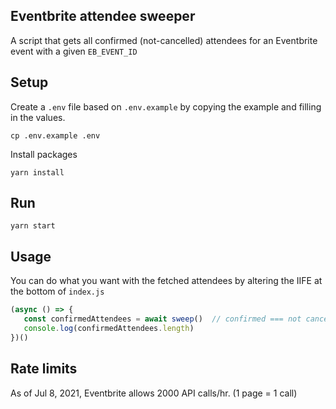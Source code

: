 ## Eventbrite attendee sweeper

A script that gets all confirmed (not-cancelled) attendees for an Eventbrite event with a given `EB_EVENT_ID`

## Setup

Create a `.env` file based on `.env.example` by copying the example and filling in the values.

```shell
cp .env.example .env
```

Install packages

`yarn install`

## Run

`yarn start`

## Usage

You can do what you want with the fetched attendees by altering the IIFE at the bottom of `index.js`

```js
(async () => {
   const confirmedAttendees = await sweep()  // confirmed === not cancelled
   console.log(confirmedAttendees.length)
})()
```

## Rate limits

As of Jul 8, 2021, Eventbrite allows 2000 API calls/hr. (1 page = 1 call)